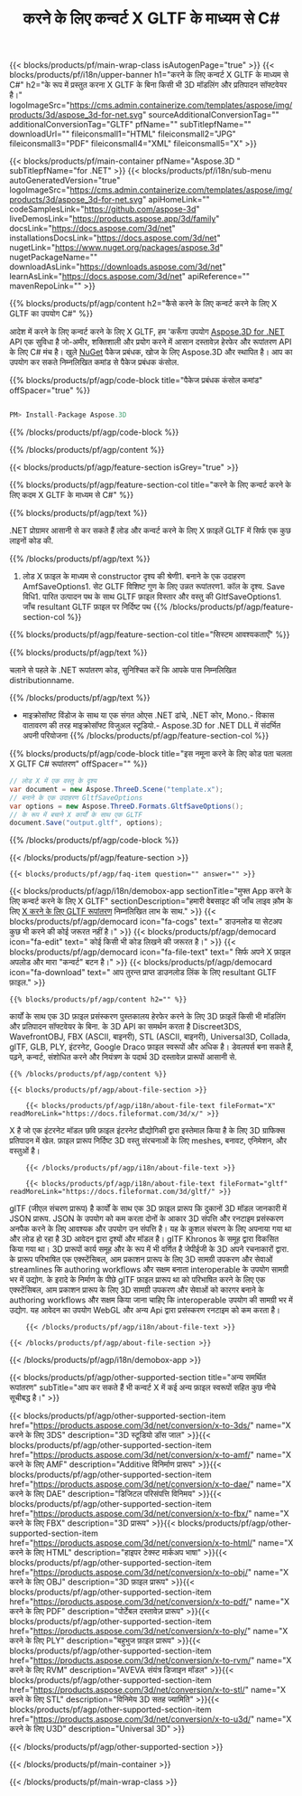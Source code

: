 ﻿---
title: करने के लिए कन्वर्ट X GLTF के माध्यम से C# 
url: /hi/net/conversion/x-to-gltf/ 
description: नमूना कोड के लिए X करने के लिए GLTF C# रूपांतरण है। उपयोग API उदाहरण के लिए कोड बैच X फ़ाइलों को GLTF भीतर रूपांतरण वीबी .NET, एएसपी .NET या किसी भी .NET आधारित आवेदन है।
---
{{< blocks/products/pf/main-wrap-class isAutogenPage="true" >}}
{{< blocks/products/pf/i18n/upper-banner h1="करने के लिए कन्वर्ट X GLTF के माध्यम से C#" h2="के रूप में प्रस्तुत करना X GLTF के बिना किसी भी 3D मॉडलिंग और प्रतिपादन सॉफ्टवेयर है।" logoImageSrc="https://cms.admin.containerize.com/templates/aspose/img/products/3d/aspose_3d-for-net.svg" sourceAdditionalConversionTag="" additionalConversionTag="GLTF" pfName="" subTitlepfName="" downloadUrl="" fileiconsmall1="HTML" fileiconsmall2="JPG" fileiconsmall3="PDF" fileiconsmall4="XML" fileiconsmall5="X" >}}

{{< blocks/products/pf/main-container pfName="Aspose.3D " subTitlepfName="for .NET" >}}
{{< blocks/products/pf/i18n/sub-menu autoGeneratedVersion="true" logoImageSrc="https://cms.admin.containerize.com/templates/aspose/img/products/3d/aspose_3d-for-net.svg" apiHomeLink="" codeSamplesLink="https://github.com/aspose-3d" liveDemosLink="https://products.aspose.app/3d/family" docsLink="https://docs.aspose.com/3d/net" installationsDocsLink="https://docs.aspose.com/3d/net" nugetLink="https://www.nuget.org/packages/aspose.3d" nugetPackageName="" downloadAsLink="https://downloads.aspose.com/3d/net" learnAsLink="https://docs.aspose.com/3d/net" apiReference="" mavenRepoLink="" >}}

{{% blocks/products/pf/agp/content h2="कैसे करने के लिए कन्वर्ट करने के लिए X GLTF का उपयोग C#" %}}

 आदेश में करने के लिए कन्वर्ट करने के लिए X GLTF, हम 'करूँगा उपयोग
 [Aspose.3D for .NET](https://products.aspose.com/3d/net) 
 API एक सुविधा है जो-अमीर, शक्तिशाली और प्रयोग करने में आसान दस्तावेज़ हेरफेर और रूपांतरण API के लिए C# मंच है। खुले
 [NuGet](https://www.nuget.org/packages/aspose.3d) 
 पैकेज प्रबंधक, खोज के लिए
 Aspose.3D 
 और स्थापित है। आप का उपयोग कर सकते निम्नलिखित कमांड से पैकेज प्रबंधक कंसोल.

{{% blocks/products/pf/agp/code-block title="पैकेज प्रबंधक कंसोल कमांड" offSpacer="true" %}}

```cs

PM> Install-Package Aspose.3D


```

{{% /blocks/products/pf/agp/code-block %}}

{{% /blocks/products/pf/agp/content %}}

{{< blocks/products/pf/agp/feature-section isGrey="true" >}}

{{% blocks/products/pf/agp/feature-section-col title="करने के लिए कन्वर्ट करने के लिए कदम X GLTF के माध्यम से C#" %}}

{{% blocks/products/pf/agp/text %}}

 .NET प्रोग्रामर आसानी से कर सकते हैं लोड और कन्वर्ट करने के लिए X फ़ाइलें GLTF में सिर्फ एक कुछ लाइनों कोड की.

{{% /blocks/products/pf/agp/text %}}

1. लोड X फ़ाइल के माध्यम से constructor दृश्य की श्रेणी1. बनाने के एक उदाहरण AmfSaveOptions1. सेट GLTF विशिष्ट गुण के लिए उन्नत रूपांतरण1. कॉल के दृश्य. Save विधि1. पारित उत्पादन पथ के साथ GLTF फ़ाइल विस्तार और वस्तु की GltfSaveOptions1. जाँच resultant GLTF फ़ाइल पर निर्दिष्ट पथ
{{% /blocks/products/pf/agp/feature-section-col %}}

{{% blocks/products/pf/agp/feature-section-col title="सिस्टम आवश्यकताएँ" %}}

{{% blocks/products/pf/agp/text %}}

 चलाने से पहले के .NET रूपांतरण कोड, सुनिश्चित करें कि आपके पास निम्नलिखित distributionname.

{{% /blocks/products/pf/agp/text %}}

- माइक्रोसॉफ्ट विंडोज के साथ या एक संगत ओएस .NET ढांचे, .NET कोर, Mono.- विकास वातावरण की तरह माइक्रोसॉफ्ट विजुअल स्टूडियो.- Aspose.3D for .NET DLL में संदर्भित अपनी परियोजना
{{% /blocks/products/pf/agp/feature-section-col %}}

{{% blocks/products/pf/agp/code-block title="इस नमूना करने के लिए कोड पता चलता X GLTF C# रूपांतरण" offSpacer="" %}}

```cs
// लोड X में एक वस्तु के दृश्य 
var document = new Aspose.ThreeD.Scene("template.x");
// बनाने के एक उदाहरण GltfSaveOptions 
var options = new Aspose.ThreeD.Formats.GltfSaveOptions();
// के रूप में बचाने X कार्यों के साथ एक GLTF 
document.Save("output.gltf", options); 


```

{{% /blocks/products/pf/agp/code-block %}}

{{< /blocks/products/pf/agp/feature-section >}}

    {{< blocks/products/pf/agp/faq-item question="" answer="" >}}
 

<!-- aboutfile Starts -->

{{< blocks/products/pf/agp/i18n/demobox-app sectionTitle="मुफ्त App करने के लिए कन्वर्ट करने के लिए X GLTF" sectionDescription="हमारी वेबसाइट की जाँच लाइव क़ौम के लिए [X करने के लिए GLTF रूपांतरण](https://products.aspose.app/3d/conversion/x-to-gltf) निम्नलिखित लाभ के साथ." >}}
        {{< blocks/products/pf/agp/democard icon="fa-cogs" text=" डाउनलोड या सेटअप कुछ भी करने की कोई जरूरत नहीं है।" >}}
        {{< blocks/products/pf/agp/democard icon="fa-edit" text=" कोई किसी भी कोड लिखने की जरूरत है।" >}}
        {{< blocks/products/pf/agp/democard icon="fa-file-text" text=" सिर्फ अपने X फ़ाइल अपलोड और मारा \"कन्वर्ट\" बटन है।" >}}
        {{< blocks/products/pf/agp/democard icon="fa-download" text=" आप तुरन्त प्राप्त डाउनलोड लिंक के लिए resultant GLTF फ़ाइल." >}}

    {{% blocks/products/pf/agp/content h2="" %}}

 कार्यों के साथ एक 3D फ़ाइल प्रसंस्करण पुस्तकालय हेरफेर करने के लिए 3D फ़ाइलें किसी भी मॉडलिंग और प्रतिपादन सॉफ्टवेयर के बिना. के 3D API का समर्थन करता है Discreet3DS, WavefrontOBJ, FBX (ASCII, बाइनरी), STL (ASCII, बाइनरी), Universal3D, Collada, glTF, GLB, PLY, इंटरनेट, Google Draco फ़ाइल स्वरूपों और अधिक है। डेवलपर्स बना सकते हैं, पढ़ने, कन्वर्ट, संशोधित करने और नियंत्रण के पदार्थ 3D दस्तावेज़ प्रारूपों आसानी से.



    {{% /blocks/products/pf/agp/content %}}

    {{< blocks/products/pf/agp/about-file-section >}}

        {{< blocks/products/pf/agp/i18n/about-file-text fileFormat="X" readMoreLink="https://docs.fileformat.com/3d/x/" >}}
X है जो एक इंटरनेट मॉडल छवि फ़ाइल इंटरनेट प्रौद्योगिकी द्वारा इस्तेमाल किया है के लिए 3D ग्राफिक्स प्रतिपादन में खेल. फ़ाइल प्रारूप निर्दिष्ट 3D वस्तु संरचनाओं के लिए meshes, बनावट, एनिमेशन, और वस्तुओं है।

        {{< /blocks/products/pf/agp/i18n/about-file-text >}}

        {{< blocks/products/pf/agp/i18n/about-file-text fileFormat="gltf" readMoreLink="https://docs.fileformat.com/3d/gltf/" >}}
glTF (जीएल संचरण प्रारूप) है कार्यों के साथ एक 3D फ़ाइल प्रारूप कि दुकानों 3D मॉडल जानकारी में JSON प्रारूप. JSON के उपयोग को कम करता दोनों के आकार 3D संपत्ति और रनटाइम प्रसंस्करण अनपैक करने के लिए आवश्यक और उपयोग उन संपत्ति है। यह के कुशल संचरण के लिए अपनाया गया था और लोड हो रहा है 3D आवेदन द्वारा दृश्यों और मॉडल है। glTF Khronos के समूह द्वारा विकसित किया गया था। 3D प्रारूपों कार्य समूह और के रूप में भी वर्णित है जेपीईजी के 3D अपने रचनाकारों द्वारा. के प्रारूप परिभाषित एक एक्स्टेंसिबल, आम प्रकाशन प्रारूप के लिए 3D सामग्री उपकरण और सेवाओं streamlines कि authoring workflows और सक्षम बनाता interoperable के उपयोग सामग्री भर में उद्योग. के इरादे के निर्माण के पीछे glTF फ़ाइल प्रारूप था को परिभाषित करने के लिए एक एक्स्टेंसिबल, आम प्रकाशन प्रारूप के लिए 3D सामग्री उपकरण और सेवाओं को कारगर बनाने के authoring workflows और सक्षम किया जाना चाहिए कि interoperable उपयोग की सामग्री भर में उद्योग. यह आवेदन का उपयोग WebGL और अन्य Api द्वारा प्रसंस्करण रनटाइम को कम करता है।

        {{< /blocks/products/pf/agp/i18n/about-file-text >}}

    {{< /blocks/products/pf/agp/about-file-section >}}

{{< /blocks/products/pf/agp/i18n/demobox-app >}}

<!-- aboutfile Ends -->

{{< blocks/products/pf/agp/other-supported-section title="अन्य समर्थित रूपांतरण" subTitle="आप कर सकते हैं भी कन्वर्ट X में कई अन्य फ़ाइल स्वरूपों सहित कुछ नीचे सूचीबद्ध है।" >}}

{{< blocks/products/pf/agp/other-supported-section-item href="https://products.aspose.com/3d/net/conversion/x-to-3ds/" name="X करने के लिए 3DS" description="3D स्टूडियो डॉस जाल" >}}{{< blocks/products/pf/agp/other-supported-section-item href="https://products.aspose.com/3d/net/conversion/x-to-amf/" name="X करने के लिए AMF" description="Additive विनिर्माण प्रारूप" >}}{{< blocks/products/pf/agp/other-supported-section-item href="https://products.aspose.com/3d/net/conversion/x-to-dae/" name="X करने के लिए DAE" description="डिजिटल परिसंपत्ति विनिमय" >}}{{< blocks/products/pf/agp/other-supported-section-item href="https://products.aspose.com/3d/net/conversion/x-to-fbx/" name="X करने के लिए FBX" description="3D प्रारूप" >}}{{< blocks/products/pf/agp/other-supported-section-item href="https://products.aspose.com/3d/net/conversion/x-to-html/" name="X करने के लिए HTML" description="हाइपर टेक्स्ट मार्कअप भाषा" >}}{{< blocks/products/pf/agp/other-supported-section-item href="https://products.aspose.com/3d/net/conversion/x-to-obj/" name="X करने के लिए OBJ" description="3D फ़ाइल प्रारूप" >}}{{< blocks/products/pf/agp/other-supported-section-item href="https://products.aspose.com/3d/net/conversion/x-to-pdf/" name="X करने के लिए PDF" description="पोर्टेबल दस्तावेज़ प्रारूप" >}}{{< blocks/products/pf/agp/other-supported-section-item href="https://products.aspose.com/3d/net/conversion/x-to-ply/" name="X करने के लिए PLY" description="बहुभुज फ़ाइल प्रारूप" >}}{{< blocks/products/pf/agp/other-supported-section-item href="https://products.aspose.com/3d/net/conversion/x-to-rvm/" name="X करने के लिए RVM" description="AVEVA संयंत्र डिजाइन मॉडल" >}}{{< blocks/products/pf/agp/other-supported-section-item href="https://products.aspose.com/3d/net/conversion/x-to-stl/" name="X करने के लिए STL" description="विनिमेय 3D सतह ज्यामिति" >}}{{< blocks/products/pf/agp/other-supported-section-item href="https://products.aspose.com/3d/net/conversion/x-to-u3d/" name="X करने के लिए U3D" description="Universal 3D" >}}

{{< /blocks/products/pf/agp/other-supported-section >}}

{{< /blocks/products/pf/main-container >}}
    
{{< /blocks/products/pf/main-wrap-class >}}